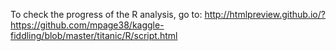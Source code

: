 To check the progress of the R analysis, go to:
http://htmlpreview.github.io/?https://github.com/mpage38/kaggle-fiddling/blob/master/titanic/R/script.html

